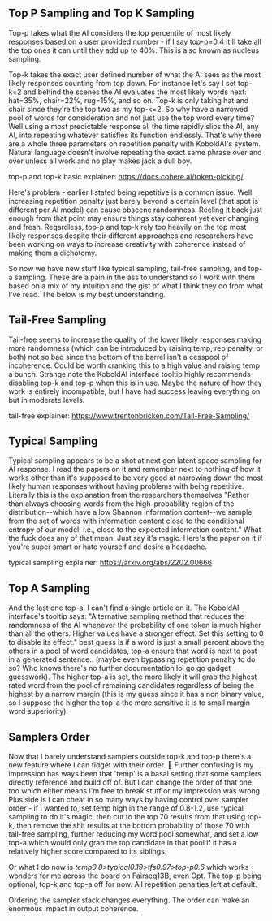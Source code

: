 ## Top P Sampling and Top K Sampling

Top-p takes what the AI considers the top percentile of most likely responses based on a user provided number - if I say top-p=0.4 it'll take all the top ones it can until they add up to 40%. This is also known as nucleus sampling.

Top-k takes the exact user defined number of what the AI sees as the most likely responses counting from top down. For instance let's say I set top-k=2 and behind the scenes the AI evaluates the most likely words next: hat=35%, chair=22%, rug=15%, and so on.
Top-k is only taking hat and chair since they're the top two as my top-k=2. So why have a narrowed pool of words for consideration and not just use the top word every time? Well using a most predictable response all the time rapidly slips the AI, any AI, into repeating whatever satisfies its function endlessly. That's why there are a whole three parameters on repetition penalty with KoboldAI's system. Natural language doesn't involve repeating the exact same phrase over and over unless all work and no play makes jack a dull boy.

top-p and top-k basic explainer:
https://docs.cohere.ai/token-picking/

Here's problem - earlier I stated being repetitive is a common issue. Well increasing repetition penalty just barely beyond a certain level (that spot is different per AI model) can cause obscene randomness. Reeling it back just enough from that point may ensure things stay coherent yet ever changing and fresh. Regardless, top-p and top-k rely too heavily on the top most likely responses despite their different approaches and researchers have been working on ways to increase creativity with coherence instead of making them a dichotomy.

So now we have new stuff like typical sampling, tail-free sampling, and top-a sampling. These are a pain in the ass to understand so I work with them based on a mix of my intuition and the gist of what I think they do from what I've read. The below is my best understanding.

## Tail-Free Sampling

Tail-free seems to increase the quality of the lower likely responses making more randomness (which can be introduced by raising temp, rep penalty, or both) not so bad since the bottom of the barrel isn't a cesspool of incoherence. Could be worth cranking this to a high value and raising temp a bunch. Strange note the KoboldAI interface tooltip highly recommends disabling top-k and top-p when this is in use. Maybe the nature of how they work is entirely incompatible, but I have had success leaving everything on but in moderate levels.

tail-free explainer:
https://www.trentonbricken.com/Tail-Free-Sampling/

## Typical Sampling

Typical sampling appears to be a shot at next gen latent space sampling for AI response. I read the papers on it and remember next to nothing of how it works other than it's supposed to be very good at narrowing down the most likely human responses without having problems with being repetitive. Literally this is the explanation from the researchers themselves "Rather than always choosing words from the high-probability region of the distribution--which have a low Shannon information content--we sample from the set of words with information content close to the conditional entropy of our model, i.e., close to the expected information content." What the fuck does any of that mean. Just say it's magic. Here's the paper on it if you're super smart or hate yourself and desire a headache.

typical sampling explainer:
https://arxiv.org/abs/2202.00666

## Top A Sampling

And the last one top-a. I can't find a single article on it. The KoboldAI interface's tooltip says:
"Alternative sampling method that reduces the randomness of the AI whenever the probability of one token is much higher than all the others. Higher values have a stronger effect. Set this setting to 0 to disable its effect." best guess is if a word is just a small percent above the others in a pool of word candidates, top-a ensure that word is next to post in a generated sentence.. (maybe even bypassing repetition penalty to do so? Who knows there's no further documentation lol go go gadget guesswork). The higher top-a is set, the more likely it will grab the highest rated word from the pool of remaining candidates regardless of being the highest by a narrow margin (this is my guess since it has a non binary value, so I suppose the higher the top-a the more sensitive it is to small margin word superiority).

## Samplers Order

Now that I barely understand samplers outside top-k and top-p there's a new feature where I can fidget with their order. 🫠
Further confusing is my impression has ways been that 'temp' is a basal setting that some samplers directly reference and build off of. But I can change the order of that one too which either means I'm free to break stuff or my impression was wrong.
Plus side is I can cheat in so many ways by having control over sampler order - if I wanted to, set temp high in the range of 0.8-1.2, use typical sampling to do it's magic, then cut to the top 70 results from that using top-k, then remove the shit results at the bottom probability of those 70 with tail-free sampling, further reducing my word pool somewhat, and set a low top-a which would only grab the top candidate in that pool if it has a relatively higher score compared to its siblings.

Or what I do now is _temp0.8>typical0.19>tfs0.97>top-p0.6_ which works wonders for me across the board on Fairseq13B, even Opt. The top-p being optional, top-k and top-a off for now. All repetition penalties left at default.

Ordering the sampler stack changes everything. The order can make an enormous impact in output coherence.